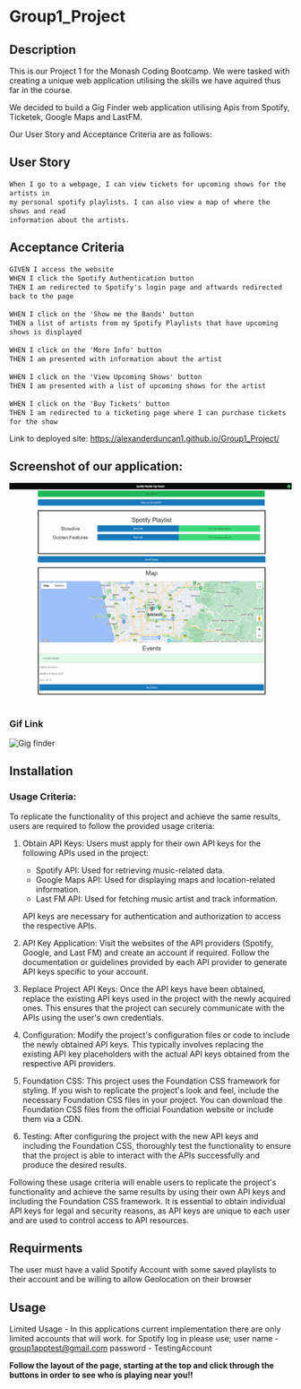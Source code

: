 # Group1_Project

## Description

This is our Project 1 for the Monash Coding Bootcamp. We were tasked with creating
a unique web application utilising the skills we have aquired thus far in the course.

We decided to build a Gig Finder web application utilising Apis from Spotify,
Ticketek, Google Maps and LastFM.

Our User Story and Acceptance Criteria are as follows:

## User Story

```
When I go to a webpage, I can view tickets for upcoming shows for the artists in
my personal spotify playlists. I can also view a map of where the shows and read
information about the artists.
```

## Acceptance Criteria

```
GIVEN I access the website
WHEN I click the Spotify Authentication button
THEN I am redirected to Spotify's login page and aftwards redirected back to the page

WHEN I click on the 'Show me the Bands' button
THEN a list of artists from my Spotify Playlists that have upcoming shows is displayed

WHEN I click on the 'More Info' button
THEN I am presented with information about the artist

WHEN I click on the 'View Upcoming Shows' button
THEN I am presented with a list of upcoming shows for the artist

WHEN I click on the 'Buy Tickets' button
THEN I am redirected to a ticketing page where I can purchase tickets for the show
```

Link to deployed site: https://alexanderduncan1.github.io/Group1_Project/

## Screenshot of our application:

![Gig finder](./assets/screenshot.png)

### Gif Link

![Gig finder](https://mega.nz/file/qN12TDoQ#UOsvayVKS1e56XPkIeRZ5238YlyjMts-Sl7oEk0NOXo)

## Installation

### Usage Criteria:

To replicate the functionality of this project and achieve the same results, users are required to follow the provided usage criteria:

1. Obtain API Keys: Users must apply for their own API keys for the following APIs used in the project:

   - Spotify API: Used for retrieving music-related data.
   - Google Maps API: Used for displaying maps and location-related information.
   - Last FM API: Used for fetching music artist and track information.

   API keys are necessary for authentication and authorization to access the respective APIs.

2. API Key Application: Visit the websites of the API providers (Spotify, Google, and Last FM) and create an account if required. Follow the documentation or guidelines provided by each API provider to generate API keys specific to your account.

3. Replace Project API Keys: Once the API keys have been obtained, replace the existing API keys used in the project with the newly acquired ones. This ensures that the project can securely communicate with the APIs using the user's own credentials.

4. Configuration: Modify the project's configuration files or code to include the newly obtained API keys. This typically involves replacing the existing API key placeholders with the actual API keys obtained from the respective API providers.

5. Foundation CSS: This project uses the Foundation CSS framework for styling. If you wish to replicate the project's look and feel, include the necessary Foundation CSS files in your project. You can download the Foundation CSS files from the official Foundation website or include them via a CDN.

6. Testing: After configuring the project with the new API keys and including the Foundation CSS, thoroughly test the functionality to ensure that the project is able to interact with the APIs successfully and produce the desired results.

Following these usage criteria will enable users to replicate the project's functionality and achieve the same results by using their own API keys and including the Foundation CSS framework. It is essential to obtain individual API keys for legal and security reasons, as API keys are unique to each user and are used to control access to API resources.

## Requirments

The user must have a valid Spotify Account with some saved playlists to their account
and be willing to allow Geolocation on their browser

## Usage

Limited Usage - In this applications current implementation there are only limited accounts that will work.
for Spotify log in please use;
user name - group1apptest@gmail.com
password - TestingAccount

**Follow the layout of the page, starting at the top and click through the buttons in order**
**to see who is playing near you!!**
